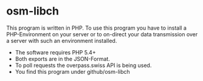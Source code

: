 # osm-libch
This program is written in PHP. To use this program you have to install a PHP-Environment on your server or to on-direct your data transmission over a server with such an environment installed.
 
+ The software requires PHP 5.4+ 
+ Both exports are in the JSON-Format.
+ To poll requests the overpass.swiss API is being used.
+ You find this program under github/osm-libch
